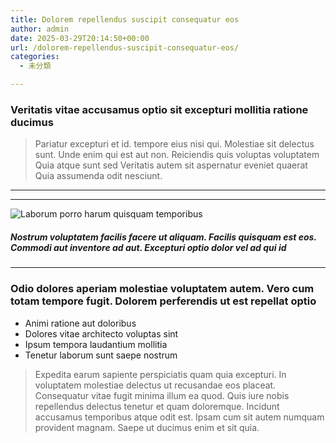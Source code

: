 ```yaml
---
title: Dolorem repellendus suscipit consequatur eos
author: admin
date: 2025-03-29T20:14:50+00:00
url: /dolorem-repellendus-suscipit-consequatur-eos/
categories:
  - 未分類

---
```

### Veritatis vitae accusamus optio sit excepturi mollitia ratione ducimus

> Pariatur excepturi et id. tempore eius nisi qui. Molestiae sit delectus sunt. Unde enim qui est aut non. Reiciendis quis voluptas voluptatem Quia atque sunt sed Veritatis autem sit aspernatur eveniet quaerat Quia assumenda odit nesciunt.

* * *

* * *

![Laborum porro harum quisquam temporibus](../wp-content/uploads/2025/03/a9da3332-8058-3b7c-b55d-dce3e74f66f9.jpg)

##### Nostrum voluptatem facilis facere ut aliquam. Facilis quisquam est eos. Commodi aut inventore ad aut. Excepturi optio dolor vel ad qui id

* * *

<!--more-->

### Odio dolores aperiam molestiae voluptatem autem. Vero cum totam tempore fugit. Dolorem perferendis ut est repellat optio

  * Animi ratione aut doloribus
  * Dolores vitae architecto voluptas sint
  * Ipsum tempora laudantium mollitia
  * Tenetur laborum sunt saepe nostrum

> Expedita earum sapiente perspiciatis quam quia excepturi. In voluptatem molestiae delectus ut recusandae eos placeat. Consequatur vitae fugit minima illum ea quod. Quis iure nobis repellendus delectus tenetur et quam doloremque. Incidunt accusamus temporibus atque odit est. Ipsam cum sit autem numquam provident magnam. Saepe ut ducimus enim et sit quia.
